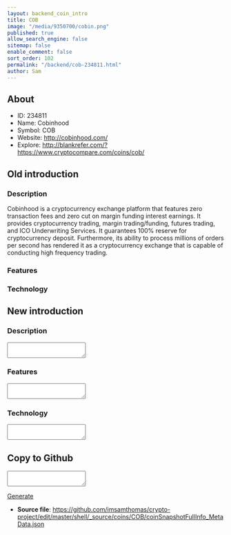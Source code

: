 ```yaml
---
layout: backend_coin_intro
title: COB
image: "/media/9350700/cobin.png"
published: true
allow_search_engine: false
sitemap: false
enable_comment: false
sort_order: 102
permalink: "/backend/cob-234811.html"
author: Sam
---
```


## About

- ID: 234811
- Name: Cobinhood
- Symbol: COB
- Website: http://cobinhood.com/
- Explore: http://blankrefer.com/?https://www.cryptocompare.com/coins/cob/


## Old introduction

### Description

<p><span>Cobinhood is a cryptocurrency exchange platform that features zero transaction fees and zero cut on margin funding interest earnings. It provides cryptocurrency trading, margin trading/funding, futures trading, and ICO Underwriting Services. </span><span>It guarantees 100% reserve for cryptocurrency deposit. Furthermore, its ability to process millions of orders per second has rendered it as a cryptocurrency exchange that is capable of conducting high frequency trading.</span></p>

### Features


### Technology




## New introduction


### Description
<textarea id="meta_description" name="description"></textarea>

### Features
<textarea id="meta_features" name="features"></textarea>

### Technology
<textarea id="meta_technology" name="technology"></textarea>


## Copy to Github

<textarea id="coinsnapshotfullinfo_metadata"></textarea>

<a href="#gen" onclick="generateMetaDatJson()">Generate</a>

- **Source file**: <a href="https://github.com/imsamthomas/crypto-project/edit/master/shell/_source/coins/COB/coinSnapshotFullInfo_MetaData.json">https://github.com/imsamthomas/crypto-project/edit/master/shell/_source/coins/COB/coinSnapshotFullInfo_MetaData.json</a>

